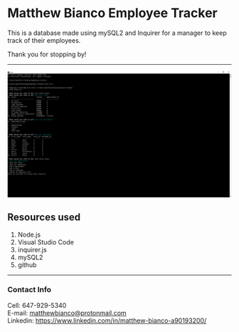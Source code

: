 # Matthew Bianco Employee Tracker

This is a database made using mySQL2 and Inquirer for a manager to keep track of their employees.

Thank you for stopping by!

---
<img src="img/app.png">

## Resources used
1. Node.js
2. Visual Studio Code
3. inquirer.js
4. mySQL2 
5. github 
---

### Contact Info

Cell: 647-929-5340 <br />
E-mail: matthewbianco@protonmail.com <br />
Linkedin: https://www.linkedin.com/in/matthew-bianco-a90193200/ <br />